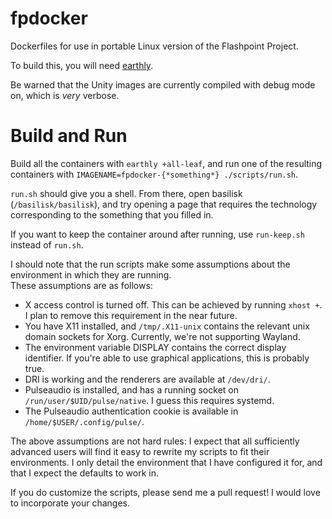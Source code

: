 # fpdocker
Dockerfiles for use in portable Linux version of the Flashpoint Project.

To build this, you will need [earthly](earthly.dev).

Be warned that the Unity images are currently compiled with debug mode on, which is *very* verbose.

Build and Run
========
Build all the containers with `earthly +all-leaf`, and run one of the resulting containers with `IMAGENAME=fpdocker-{*something*} ./scripts/run.sh`.

`run.sh` should give you a shell. From there, open basilisk (`/basilisk/basilisk`), and try opening a page that requires the technology corresponding to the something that you filled in.

If you want to keep the container around after running, use `run-keep.sh` instead of `run.sh`.

I should note that the run scripts make some assumptions about the environment in which they are running.  
These assumptions are as follows:
 - X access control is turned off. This can be achieved by running `xhost +`. I plan to remove this requirement in the near future.
 - You have X11 installed, and `/tmp/.X11-unix` contains the relevant unix domain sockets for Xorg. Currently, we're not supporting Wayland.
 - The environment variable DISPLAY contains the correct display identifier. If you're able to use graphical applications, this is probably true.
 - DRI is working and the renderers are available at `/dev/dri/`.
 - Pulseaudio is installed, and has a running socket on `/run/user/$UID/pulse/native`. I guess this requires systemd.
 - The Pulseaudio authentication cookie is available in `/home/$USER/.config/pulse/`.

The above assumptions are not hard rules: I expect that all sufficiently advanced users will find it easy to rewrite my scripts to fit their environments. I only detail the environment that I have configured it for, and that I expect the defaults to work in.

If you do customize the scripts, please send me a pull request! I would love to incorporate your changes.
